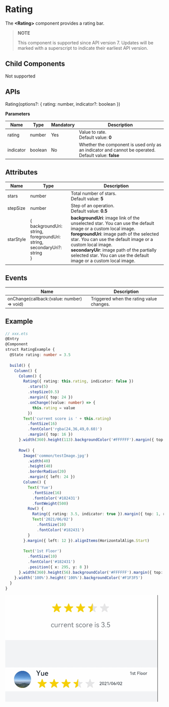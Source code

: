 # Rating

The **\<Rating>** component provides a rating bar.

>  **NOTE**
>
>  This component is supported since API version 7. Updates will be marked with a superscript to indicate their earliest API version.


## Child Components

Not supported


## APIs

Rating(options?: { rating: number, indicator?: boolean })

**Parameters**

| Name| Type| Mandatory| Description|
| -------- | -------- | -------- | -------- |
| rating | number | Yes| Value to rate.<br>Default value: **0**|
| indicator | boolean | No| Whether the component is used only as an indicator and cannot be operated.<br>Default value: **false**|


## Attributes

| Name| Type| Description|
| -------- | -------- | -------- |
| stars | number | Total number of stars.<br>Default value: **5**|
| stepSize | number | Step of an operation.<br>Default value: **0.5**|
| starStyle | {<br>backgroundUri: string,<br>foregroundUri: string,<br>secondaryUri?: string<br>} | **backgroundUri**: image link of the unselected star. You can use the default image or a custom local image.<br>**foregroundUri**: image path of the selected star. You can use the default image or a custom local image.<br>**secondaryUir**: image path of the partially selected star. You can use the default image or a custom local image.|


## Events

| Name| Description|
| -------- | -------- |
| onChange(callback:(value: number) =&gt; void) | Triggered when the rating value changes.|


## Example

```ts
// xxx.ets
@Entry
@Component
struct RatingExample {
  @State rating: number = 3.5

  build() {
    Column() {
      Column() {
        Rating({ rating: this.rating, indicator: false })
          .stars(5)
          .stepSize(0.5)
          .margin({ top: 24 })
          .onChange((value: number) => {
            this.rating = value
          })
        Text('current score is ' + this.rating)
          .fontSize(16)
          .fontColor('rgba(24,36,49,0.60)')
          .margin({ top: 16 })
      }.width(360).height(113).backgroundColor('#FFFFFF').margin({ top: 68 })

      Row() {
        Image('common/testImage.jpg')
          .width(40)
          .height(40)
          .borderRadius(20)
          .margin({ left: 24 })
        Column() {
          Text('Yue')
            .fontSize(16)
            .fontColor('#182431')
            .fontWeight(500)
          Row() {
            Rating({ rating: 3.5, indicator: true }).margin({ top: 1, right: 8 })
            Text('2021/06/02')
              .fontSize(10)
              .fontColor('#182431')
          }
        }.margin({ left: 12 }).alignItems(HorizontalAlign.Start)

        Text('1st Floor')
          .fontSize(10)
          .fontColor('#182431')
          .position({ x: 295, y: 8 })
      }.width(360).height(56).backgroundColor('#FFFFFF').margin({ top: 64 })
    }.width('100%').height('100%').backgroundColor('#F1F3F5')
  }
}
```

![rating](figures/rating.gif)
